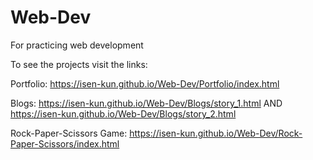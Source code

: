 # Web-Dev
 For practicing web development

To see the projects visit the links: 

Portfolio: https://isen-kun.github.io/Web-Dev/Portfolio/index.html

Blogs: https://isen-kun.github.io/Web-Dev/Blogs/story_1.html AND https://isen-kun.github.io/Web-Dev/Blogs/story_2.html

Rock-Paper-Scissors Game: https://isen-kun.github.io/Web-Dev/Rock-Paper-Scissors/index.html
